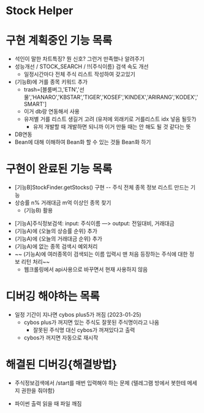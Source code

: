 # Stock Helper

# 구현 계획중인 기능 목록
- 석인이 말한 차트특징? 뭔 신호? 그런거 만족했나 알려주기
- 성능개선 / STOCK_SEARCH / !!{주식이름} 검색 속도 개선
  - 일정시간마다 전체 주식 리스트 작성하여 갖고있기
- (기능B)에 거를 종목 키워드 추가
  - trash=[블룸버그,'ETN','선물','HANARO','KBSTAR','TIGER','KOSEF','KINDEX','ARIRANG','KODEX','SMART']
  - 이거 db랑 연동해서 사용
  - 유저별 거를 리스트 생길거 고려 (유저에 외래키로 거를리스트 idx 넣음 될듯?)
    - 유저 개발할 때 개발하면 되니까 이거 만들 때는 안 해도 될 것 같다는 뜻
- DB연동
- Bean에 대해 이해하여 Bean화 할 수 있는 것들 Bean화 하기

# 구현이 완료된 기능 목록
- [기능B]StockFinder.getStocks() 구현 -- 주식 전체 종목 정보 리스트 만드는 기능
- 상승률 n% 거래대금 m억 이상인 종목 찾기
  - (기능B) 활용

* [기능A]주식정보검색: input: 주식이름 —> output: 전일대비, 거래대금
* (기능A)에 {오늘의 상승률 순위} 추가
* (기능A)에 {오늘의 거래대금 순위} 추가
* (기능A)에 없는 종목 검색시 예외처리
* ~~ (기능A)에 여러종목이 검색되는 이름 입력시 맨 처음 등장하는 주식에 대한 정보 리턴 처리~~ 
  - 웹크롤링에서 api사용으로 바꾸면서 현재 사용하지 않음



# 디버깅 해야하는 목록
  - 일정 기간이 지나면 cybos plus5가 꺼짐 (2023-01-25)
    - cybos plus가 꺼지면 있는 주식도 잘못된 주식명이라고 나옴
      - 잘못된 주식명 대신 cybos가 꺼져있다고 출력
    - cybos가 꺼지면 자동으로 재시작
# 해결된 디버깅{해결방법}

* 주식정보검색에서 /start를 매번 입력해야 하는 문제
{텔레그램 방에서 봇한테 메세지 권한을 줘야함}

- 파이썬 출력 읽을 때 파일 깨짐

